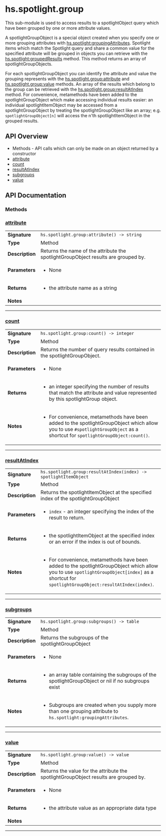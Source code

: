 # hs.spotlight.group

This sub-module is used to access results to a spotlightObject query which have been grouped by one or more attribute values.

A spotlightGroupObject is a special object created when you specify one or more grouping attributes with [hs.spotlight:groupingAttributes](#groupingAttributes). Spotlight items which match the Spotlight query and share a common value for the specified attribute will be grouped in objects you can retrieve with the [hs.spotlight:groupedResults](#groupedResults) method. This method returns an array of spotlightGroupObjects.

For each spotlightGroupObject you can identify the attribute and value the grouping represents with the [hs.spotlight.group:attribute](#attribute) and [hs.spotlight.group:value](#value) methods.  An array of the results which belong to the group can be retrieved with the [hs.spotlight.group:resultAtIndex](#resultAtIndex) method.  For convenience, metamethods have been added to the spotlightGroupObject which make accessing individual results easier:  an individual spotlightItemObject may be accessed from a spotlightGroupObject by treating the spotlightGroupObject like an array; e.g. `spotlightGroupObject[n]` will access the n'th spotlightItemObject in the grouped results.

## API Overview
* Methods - API calls which can only be made on an object returned by a constructor
 * [attribute](#attribute)
 * [count](#count)
 * [resultAtIndex](#resultatindex)
 * [subgroups](#subgroups)
 * [value](#value)

## API Documentation

### Methods


### [attribute](#attribute)

|                                             |                                                                                     |
| --------------------------------------------|-------------------------------------------------------------------------------------|
| **Signature**                               | `hs.spotlight.group:attribute() -> string`                                                                    |
| **Type**                                    | Method                                                                     |
| **Description**                             | Returns the name of the attribute the spotlightGroupObject results are grouped by.                                                                     |
| **Parameters**                              | <ul><li>None</li></ul> |
| **Returns**                                 | <ul><li>the attribute name as a string</li></ul>          |
| **Notes**                                   | <ul></ul>                |

---

### [count](#count)

|                                             |                                                                                     |
| --------------------------------------------|-------------------------------------------------------------------------------------|
| **Signature**                               | `hs.spotlight.group:count() -> integer`                                                                    |
| **Type**                                    | Method                                                                     |
| **Description**                             | Returns the number of query results contained in the spotlightGroupObject.                                                                     |
| **Parameters**                              | <ul><li>None</li></ul> |
| **Returns**                                 | <ul><li>an integer specifying the number of results that match the attribute and value represented by this spotlightGroup object.</li></ul>          |
| **Notes**                                   | <ul><li>For convenience, metamethods have been added to the spotlightGroupObject which allow you to use `#spotlightGroupObject` as a shortcut for `spotlightGroupObject:count()`.</li></ul>                |

---

### [resultAtIndex](#resultatindex)

|                                             |                                                                                     |
| --------------------------------------------|-------------------------------------------------------------------------------------|
| **Signature**                               | `hs.spotlight.group:resultAtIndex(index) -> spotlightItemObject`                                                                    |
| **Type**                                    | Method                                                                     |
| **Description**                             | Returns the spotlightItemObject at the specified index of the spotlightGroupObject                                                                     |
| **Parameters**                              | <ul><li>`index` - an integer specifying the index of the result to return.</li></ul> |
| **Returns**                                 | <ul><li>the spotlightItemObject at the specified index or an error if the index is out of bounds.</li></ul>          |
| **Notes**                                   | <ul><li>For convenience, metamethods have been added to the spotlightGroupObject which allow you to use `spotlightGroupObject[index]` as a shortcut for `spotlightGroupObject:resultAtIndex(index)`.</li></ul>                |

---

### [subgroups](#subgroups)

|                                             |                                                                                     |
| --------------------------------------------|-------------------------------------------------------------------------------------|
| **Signature**                               | `hs.spotlight.group:subgroups() -> table`                                                                    |
| **Type**                                    | Method                                                                     |
| **Description**                             | Returns the subgroups of the spotlightGroupObject                                                                     |
| **Parameters**                              | <ul><li>None</li></ul> |
| **Returns**                                 | <ul><li>an array table containing the subgroups of the spotlightGroupObject or nil if no subgroups exist</li></ul>          |
| **Notes**                                   | <ul><li>Subgroups are created when you supply more than one grouping attribute to `hs.spotlight:groupingAttributes`.</li></ul>                |

---

### [value](#value)

|                                             |                                                                                     |
| --------------------------------------------|-------------------------------------------------------------------------------------|
| **Signature**                               | `hs.spotlight.group:value() -> value`                                                                    |
| **Type**                                    | Method                                                                     |
| **Description**                             | Returns the value for the attribute the spotlightGroupObject results are grouped by.                                                                     |
| **Parameters**                              | <ul><li>None</li></ul> |
| **Returns**                                 | <ul><li>the attribute value as an appropriate data type</li></ul>          |
| **Notes**                                   | <ul></ul>                |

---
